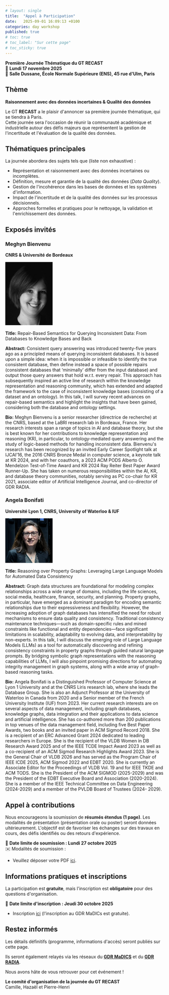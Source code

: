 ```yaml
---
# layout: single
title:  "Appel à Participation"
date:   2025-09-01 16:09:13 +0100
categories: day workshop
published: true
# toc: true
# toc_label: "Sur cette page"
# toc_sticky: true
---
```


**Première Journée Thématique du GT RECAST**  
📅 **Lundi 17 novembre 2025**  
📍 **Salle Dussane, École Normale Supérieure (ENS), 45 rue d'Ulm, Paris**  

## Thème

**Raisonnement avec des données incertaines & Qualité des données**

Le GT **RECAST** a le plaisir d'annoncer sa première journée thématique, qui se tiendra à Paris.  
Cette journée sera l'occasion de réunir la communauté académique et industrielle autour des défis majeurs que représentent la gestion de l'incertitude et l'évaluation de la qualité des données.

## Thématiques principales  

La journée abordera des sujets tels que (liste non exhaustive) :  

- Représentation et raisonnement avec des données incertaines ou incomplètes.  
- Définition, mesure et garantie de la qualité des données (*Data Quality*).  
- Gestion de l'incohérence dans les bases de données et les systèmes d'information.  
- Impact de l'incertitude et de la qualité des données sur les processus décisionnels.  
- Approches formelles et pratiques pour le nettoyage, la validation et l'enrichissement des données.  

## Exposés invités

### Meghyn Bienvenu

**CNRS & Université de Bordeaux**

<img src="meghyn-bw.jpeg" alt="Meghyn Bienvenu" width="150"/>

**Title:** Repair-Based Semantics for Querying Inconsistent Data: From Databases to Knowledge Bases and Back

**Abstract:** Consistent query answering was introduced twenty-five years ago as a principled means of querying inconsistent databases. It is based upon a simple idea: when it is impossible or infeasible to identify the true consistent database, then define instead a space of possible repairs (consistent databases that ‘minimally’ differ from the input database) and output those query answers that hold w.r.t. every repair. This approach has subsequently inspired an active line of research within the knowledge representation and reasoning community, which has extended and adapted the framework to the case of inconsistent knowledge bases (consisting of a dataset and an ontology). In this talk, I will survey recent advances on repair-based semantics and highlight the insights that have been gained, considering both the database and ontology settings.

**Bio:** Meghyn Bienvenu is a senior researcher (directrice de recherche) at the CNRS, based at the LaBRI research lab in Bordeaux, France.  Her research interests span a range of topics in AI and database theory, but she is best known for her contributions to knowledge representation and reasoning (KR), in particular, to ontology-mediated query answering and the study of logic-based methods for handling inconsistent data.  Bienvenu's research has been recognized by an invited Early Career Spotlight talk at IJCAI’16, the 2016 CNRS Bronze Medal in computer science, a keynote talk at KR 2024, and with her coauthors, a 2023 ACM PODS Alberto O. Mendelzon Test-of-Time Award and KR 2024 Ray Reiter Best Paper Award Runner-Up. She has taken on numerous responsibilities within the AI, KR, and database theory communities, notably serving as PC co-chair for KR 2021, associate editor of Artificial Intelligence Journal, and co-director of GDR RADIA. 

### Angela Bonifati

**Université Lyon 1, CNRS, University of Waterloo & IUF**

<img src="bonifati.png" alt="Angela Bonifati" width="150"/>

**Title:** Reasoning over Property Graphs: Leveraging Large Language Models for Automated Data Consistency

**Abstract:** Graph data structures are foundational for modeling complex
relationships across a wide range of domains, including the life
sciences, social media, healthcare, finance, security, and planning.
Property graphs, in particular, have emerged as a dominant paradigm
for encoding semantic relationships due to their expressiveness and
flexibility. However, the increasing adoption of graph databases has
intensified the need for robust mechanisms to ensure data quality and
consistency.
Traditional consistency maintenance techniques—such as domain-specific
rules and mined constraints like functional and entity
dependencies—face significant limitations in scalability, adaptability
to evolving data, and interpretability by non-experts. In this talk, I
will discuss the emerging role of Large Language Models (LLMs) as a
tool for automatically discovering and refining consistency
constraints in property graphs through guided natural language
prompts.
By bridging symbolic graph representations with the reasoning
capabilities of LLMs, I will also pinpoint promising directions for
automating integrity management in graph systems, along with a wide
array of graph-based reasoning tasks.

**Bio:** Angela Bonifati is a Distinguished Professor of Computer Science at
Lyon 1 University and at the CNRS Liris research lab, where she leads
the Database Group. She is also an Adjunct Professor at the University
of Waterloo in Canada from 2020 and a Senior member of the French
University Institute (IUF) from 2023. Her current research interests
are on several aspects of data management, including graph databases,
knowledge graphs, data integration and their applications to data
science and artificial intelligence. She has co-authored more than 200
publications in top venues of the data management field, including
five Best Paper Awards, two books and an invited paper in ACM Sigmod
Record 2018. She is a recipient of an ERC Advanced Grant 2024
dedicated to leading researchers in Europe. She is the
recipient of the VLDB Women in DB Research Award 2025 and of the IEEE
TCDE Impact Award 2023 as well as a co-recipient of an ACM Sigmod Research Highlights Award 2023.
She is the General Chair of VLDB 2026 and has served as the Program Chair of IEEE ICDE 2025, ACM Sigmod 2022 and EDBT 2020. She is currently an Associate
Editor for the Proceedings of VLDB Vol. 19 and for IEEE TKDE and ACM TODS.
She is the President of the ACM SIGMOD (2025-2029) and was the President of the EDBT Executive Board and Association (2020-2024). She is a member of the IEEE Technical Committee on Data Engineering (2024-2029) and a member of the PVLDB
Board of Trustees (2024- 2029).

## Appel à contributions  

Nous encourageons la soumission de **résumés étendus (1 page)**. Les modalités de présentation (présentation orale ou poster) seront données ultérieurement. L'objectif est de favoriser les échanges sur des travaux en cours, des défis identifiés ou des retours d'expérience.  

📅 **Date limite de soumission : Lundi 27 octobre 2025**  
✉️ Modalités de soumission :  
- Veuillez déposer votre PDF [ici](https://nextcloud.lisn.upsaclay.fr/index.php/s/B3KzgDxHTETQ9Lb).


## Informations pratiques et inscriptions  

La participation est **gratuite**, mais l'inscription est **obligatoire** pour des questions d'organisation.  

📅 **Date limite d'inscription : Jeudi 30 octobre 2025**  

- Inscription [ici](https://www.madics.fr/manifestations/organisation/inscription/?manif=1757424554-9825) (l'inscription au GDR MaDICs est gratuite). 

## Restez informés  

Les détails définitifs (programme, informations d'accès) seront publiés sur cette page.

Ils seront également relayés via les réseaux du [**GDR MaDICS**](https://www.madics.fr/) et du [**GDR RADIA**](https://gdr-radia.cnrs.fr/).  

Nous avons hâte de vous retrouver pour cet événement !  

**Le comité d'organisation de la journée du GT RECAST**  
Camille, Hazaël et Pierre-Henri  
